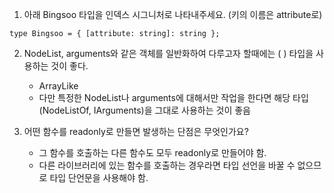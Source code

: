 1. 아래 Bingsoo 타입을 인덱스 시그니처로 나타내주세요. (키의 이름은 attribute로)

```tsx
type Bingsoo = { [attribute: string]: string };
```

2.  NodeList, arguments와 같은 객체를 일반화하여 다루고자 할때에는 ( ) 타입을 사용하는 것이 좋다.

    - ArrayLike
    - 다만 특정한 NodeList나 arguments에 대해서만 작업을 한다면 해당 타입(NodeListOf<T>, IArguments)을 그대로 사용하는 것이 좋음

3.  어떤 함수를 readonly로 만들면 발생하는 단점은 무엇인가요?

    - 그 함수를 호출하는 다른 함수도 모두 readonly로 만들어야 함.
    - 다른 라이브러리에 있는 함수를 호출하는 경우라면 타입 선언을 바꿀 수 없으므로 타입 단언문을 사용해야 함.
